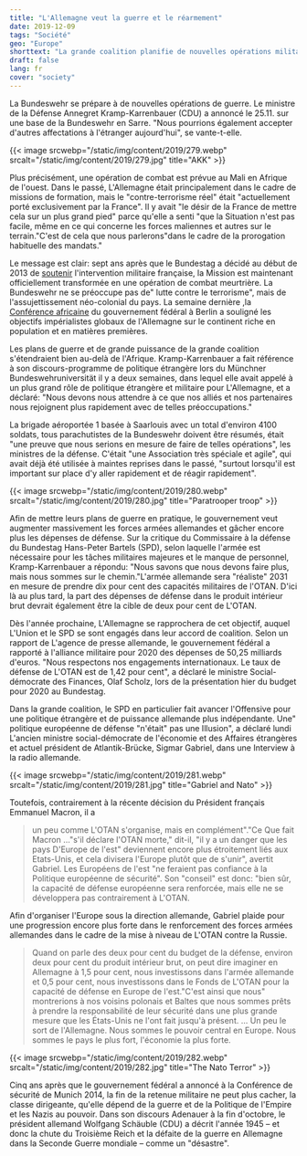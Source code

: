 ```yaml
---
title: "L'Allemagne veut la guerre et le réarmement"
date: 2019-12-09
tags: "Société"
geo: "Europe"
shorttext: "La grande coalition planifie de nouvelles opérations militaires et la mise à niveau massive. Tout cela est caché au public, qui est silencieux sur la propagande d'état et privée."
draft: false
lang: fr
cover: "society"
---
```


La Bundeswehr se prépare à de nouvelles opérations de guerre. Le ministre de la Défense Annegret Kramp-Karrenbauer (CDU) a annoncé le 25.11. sur une base de la Bundeswehr en Sarre. "Nous pourrions également accepter d'autres affectations à l'étranger aujourd'hui", se vante-t-elle.

{{< image srcwebp="/static/img/content/2019/279.webp" srcalt="/static/img/content/2019/279.jpg" title="AKK" >}}

Plus précisément, une opération de combat est prévue au Mali en Afrique de l'ouest. Dans le passé, L'Allemagne était principalement dans le cadre de missions de formation, mais le "contre-terrorisme réel" était "actuellement porté exclusivement par la France". Il y avait "le désir de la France de mettre cela sur un plus grand pied" parce qu'elle a senti "que la Situation n'est pas facile, même en ce qui concerne les forces maliennes et autres sur le terrain."C'est de cela que nous parlerons"dans le cadre de la prorogation habituelle des mandats."

Le message est clair: sept ans après que le Bundestag a décidé au début de 2013 de [soutenir](https://www.wsws.org/de/articles/2013/03/02/mali-m02.html "Bundestag beschließt Militäreinsatz in Mali") l'intervention militaire française, la Mission est maintenant officiellement transformée en une opération de combat meurtrière. La Bundeswehr ne se préoccupe pas de" lutte contre le terrorisme", mais de l'assujettissement néo-colonial du pays. La semaine dernière ,la [Conférence africaine](https://www.wsws.org/de/articles/2019/11/21/afri-n21.html "Deutsche Wirtschaft drängt nach Afrika") du gouvernement fédéral à Berlin a souligné les objectifs impérialistes globaux de l'Allemagne sur le continent riche en population et en matières premières.

Les plans de guerre et de grande puissance de la grande coalition s'étendraient bien au-delà de l'Afrique. Kramp-Karrenbauer a fait référence à son discours-programme de politique étrangère lors du Münchner Bundeswehruniversität il y a deux semaines, dans lequel elle avait appelé à un plus grand rôle de politique étrangère et militaire pour L'Allemagne, et a déclaré: "Nous devons nous attendre à ce que nos alliés et nos partenaires nous rejoignent plus rapidement avec de telles préoccupations."

La brigade aéroportée 1 basée à Saarlouis avec un total d'environ 4100 soldats, tous parachutistes de la Bundeswehr doivent être résumés, était "une preuve que nous serions en mesure de faire de telles opérations", les ministres de la défense. C'était "une Association très spéciale et agile", qui avait déjà été utilisée à maintes reprises dans le passé, "surtout lorsqu'il est important sur place d'y aller rapidement et de réagir rapidement".

{{< image srcwebp="/static/img/content/2019/280.webp" srcalt="/static/img/content/2019/280.jpg" title="Paratrooper troop" >}}

Afin de mettre leurs plans de guerre en pratique, le gouvernement veut augmenter massivement les forces armées allemandes et gâcher encore plus les dépenses de défense. Sur la critique du Commissaire à la défense du Bundestag Hans-Peter Bartels (SPD), selon laquelle l'armée est nécessaire pour les tâches militaires majeures et le manque de personnel, Kramp-Karrenbauer a répondu: "Nous savons que nous devons faire plus, mais nous sommes sur le chemin."L'armée allemande sera "réaliste" 2031 en mesure de prendre dix pour cent des capacités militaires de l'OTAN. D'ici là au plus tard, la part des dépenses de défense dans le produit intérieur brut devrait également être la cible de deux pour cent de L'OTAN.

Dès l'année prochaine, L'Allemagne se rapprochera de cet objectif, auquel L'Union et le SPD se sont engagés dans leur accord de coalition. Selon un rapport de L'agence de presse allemande, le gouvernement fédéral a rapporté à l'alliance militaire pour 2020 des dépenses de 50,25 milliards d'euros. "Nous respectons nos engagements internationaux. Le taux de défense de L'OTAN est de 1,42 pour cent", a déclaré le ministre Social-démocrate des Finances, Olaf Scholz, lors de la présentation hier du budget pour 2020 au Bundestag.

Dans la grande coalition, le SPD en particulier fait avancer l'Offensive pour une politique étrangère et de puissance allemande plus indépendante. Une" politique européenne de défense "n'était" pas une Illusion", a déclaré lundi L'ancien ministre social-démocrate de l'économie et des Affaires étrangères et actuel président de Atlantik-Brücke, Sigmar Gabriel, dans une Interview à la radio allemande.

{{< image srcwebp="/static/img/content/2019/281.webp" srcalt="/static/img/content/2019/281.jpg" title="Gabriel and Nato" >}}

Toutefois, contrairement à la récente décision du Président français Emmanuel Macron, il a

> un peu comme L'OTAN s'organise, mais en complément"."Ce Que fait Macron ..."s'il déclare l'OTAN morte," dit-il, "il y a un danger que les pays D'Europe de l'est" deviennent encore plus étroitement liés aux Etats-Unis, et cela divisera l'Europe plutôt que de s'unir", avertit Gabriel. Les Européens de l'est "ne feraient pas confiance à la Politique européenne de sécurité". Son "conseil" est donc: "bien sûr, la capacité de défense européenne sera renforcée, mais elle ne se développera pas contrairement à L'OTAN.

Afin d'organiser l'Europe sous la direction allemande, Gabriel plaide pour une progression encore plus forte dans le renforcement des forces armées allemandes dans le cadre de la mise à niveau de L'OTAN contre la Russie.

> Quand on parle des deux pour cent du budget de la défense, environ deux pour cent du produit intérieur brut, on peut dire imaginer en Allemagne à 1,5 pour cent, nous investissons dans l'armée allemande et 0,5 pour cent, nous investissons dans le Fonds de L'OTAN pour la capacité de défense en Europe de l'est."C'est ainsi que nous" montrerions à nos voisins polonais et Baltes que nous sommes prêts à prendre la responsabilité de leur sécurité dans une plus grande mesure que les États-Unis ne l'ont fait jusqu'à présent. ... Un peu le sort de l'Allemagne. Nous sommes le pouvoir central en Europe. Nous sommes le pays le plus fort, l'économie la plus forte.

{{< image srcwebp="/static/img/content/2019/282.webp" srcalt="/static/img/content/2019/282.jpg" title="The Nato Terror" >}}

Cinq ans après que le gouvernement fédéral a annoncé à la Conférence de sécurité de Munich 2014, la fin de la retenue militaire ne peut plus cacher, la classe dirigeante, qu'elle dépend de la guerre et de la Politique de l'Empire et les Nazis au pouvoir. Dans son discours Adenauer à la fin d'octobre, le président allemand Wolfgang Schäuble (CDU) a décrit l'année 1945 – et donc la chute du Troisième Reich et la défaite de la guerre en Allemagne dans la Seconde Guerre mondiale – comme un "désastre".
